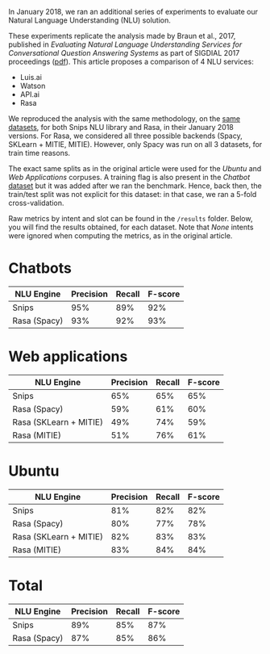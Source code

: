 In January 2018, we ran an additional series of experiments to  evaluate our Natural Language Understanding (NLU) solution.

These experiments replicate the analysis made by Braun et al., 2017, published in _Evaluating Natural Language Understanding Services for Conversational Question Answering Systems_ as part of SIGDIAL 2017 proceedings ([pdf](http://workshop.colips.org/wochat/@sigdial2017/documents/SIGDIAL22.pdf)). This article proposes a comparison of 4 NLU services:

- Luis.ai
- Watson
- API.ai
- Rasa

We reproduced the analysis with the same methodology, on the [same datasets](https://github.com/sebischair/NLU-Evaluation-Corpora), for both Snips NLU library and Rasa, in their January 2018 versions. For Rasa, we considered all three possible backends (Spacy, SKLearn + MITIE, MITIE). However, only Spacy was run on all 3 datasets, for train time reasons.

The exact same splits as in the original article were used for the _Ubuntu_ and _Web Applications_ corpuses. A training flag is also present in the _Chatbot_ [dataset](https://github.com/sebischair/NLU-Evaluation-Corpora) but it was added after we ran the benchmark. Hence, back then, the train/test split was not explicit for this dataset: in that case, we ran a 5-fold cross-validation.

Raw metrics by intent and slot can be found in the `/results` folder. Below, you will find the results obtained, for each dataset. Note that _None_ intents were ignored when computing the metrics, as in the original article.


Chatbots
========

| NLU Engine              | Precision | Recall | F-score |
| ----------------------- | --------- | ------ | ------- |
| Snips                   | 95%       | 89%    | 92%     |
| Rasa (Spacy)            | 93%       | 92%    | 93%     |

Web applications
================

| NLU Engine              | Precision | Recall | F-score |
| ----------------------- | --------- | ------ | ------- |
| Snips                   | 65%       | 65%    | 65%     |
| Rasa (Spacy)            | 59%       | 61%    | 60%     |
| Rasa (SKLearn + MITIE) | 49%       | 74%    | 59%     |
| Rasa (MITIE)           | 51%       | 76%    | 61%     |

Ubuntu
======

| NLU Engine              | Precision | Recall | F-score |
| ----------------------- | --------- | ------ | ------- |
| Snips                   | 81%       | 82%    | 82%     |
| Rasa (Spacy)            | 80%       | 77%    | 78%     |
| Rasa (SKLearn + MITIE) | 82%       | 83%    | 83%     |
| Rasa (MITIE)           | 83%       | 84%    | 84%     |

Total
======

| NLU Engine              | Precision | Recall | F-score |
| ----------------------- | --------- | ------ | ------- |
| Snips                   | 89%       | 85%    | 87%     |
| Rasa (Spacy)            | 87%       | 85%    | 86%     |
